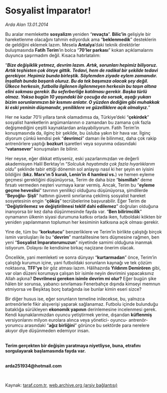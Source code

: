 # Sosyalist İmparator!

*Arda Alan 13.01.2014*

<div class="yazi"><p>Bu aralar memlekette <b>sosyalizm </b>yeniden “<b>revaçta</b>”. <b>Bilic’in</b> gelişiyle bir hareketlenme olacağını tahmin ediyorduk ama “<b>beklenmedik</b>” desteklerin de geldiğini eklemek lazım. Mesela <b>Antalya</b>’daki teknik direktörler buluşmasında <b>Fatih Terim</b>’in bolca “<b>70’ler parkası</b>” kokan açıklamalarını duyunca şaşırmadım değil. Kısaca hatırlatalım:</p>
<p>“<b><i>Bize değişiklik yetmez, devrim lazım. Artık, sorunları hepimiz biliyoruz. Artık teşhisten çok öteye gittik. Tedavi, hem de radikal bir şekilde tedavi gerekiyor. Hepimiz bunda birleştik. Söylemden ziyade eylem zamanıdır. İnşallah bunda başarılı oluruz. Bu da tek başımıza olacak şey değil. Ülkece herkesin, futbolla ilgilenen ilgilenmeyen herkesin bu taşın altına elini sokması gerekir. Bu seferberliğe katılması gerekir. Başka türlü olmaz. Yoksa bugün 10 yaşındaki bir çocuğa da sorsak, aşağı yukarı bizim sorunlarımızın bir kısmını anlatır. O yüzden dediğim gibi muhakkak ki eski yeninin düşmanıdır, yeniliklere ve güzelliklere açık olmalıyız.</i></b>”</p>
<p>Her ne kadar 70’li yıllara tanık olamadımsa da, Türkiye’deki “<b>çekirdek</b>” sosyalist hareketlerin argümanlarının o zamandan bu zamana çok fazla değişmediğini çeşitli kaynaklardan anlayabiliyorum. Fatih Terim’in konuşmasında da, ilginç bir şekilde, bu üsluba yakın bir hava var. İlginç diyorum çünkü kendisi pek “<b>devrimci</b>” damarı ile bilinmez, daha çok rakip antrenörlere yaptığı <b>bozkurt</b> işaretleri veya soyunma odasındaki “<b>vatansever</b>” konuşmaları ile bilinir. </p>
<p>Her neyse, eğer dikkat ettiyseniz, eski yazarlarımızdan ve değerli akademisyen Halil Berktay’ın “<i>Solculuk hayatımda çok fazla hıyarlıklarım oldu</i>” şeklinde tabir ettiği dönemin sol anlayışı nasıl ki her şeyin en iyisini bildiğini (<b>bkz. Marx’ın 5 kuralı, Lenin’in 4 hamlesi vs.</b>) ve hemen eyleme geçmesi gerektiğini düşünüyorsa, Terim de daha bize “<b>bismillah</b>” deme fırsatı vermeden neşteri vurmaya karar vermiş. Ancak, Terim bu “<b>eyleme geçme heveslisi</b>” tavrının yenilikçi olduğunu düşünüyorsa, şimdilerde “<b>Beyoğlu- Şişli</b>” hattının güvenli sınırlarına çekilmiş sosyalist hareket sosyetesinin engin “<b>çöküş</b>”<b> </b>tecrübelerine başvurabilir. Eğer Terim de “<b>Değiştirilemez ve değiştirilmesi teklif dahi edilemez</b>” doğruları olduğuna inanıyorsa bir kez daha düşünmesinde fayda var. “<b>Ben bilirimcilik</b>” oynamanın ülkenin siyasi durumuna katkısı ortada iken, futboldaki kökten bir yeniden yapılanmanın toplumun her kesiminin katkısına açık olması gerekir. </p>
<p>Yine de, tüm bu “<b>korkutucu</b>” benzerliklere ve Terim’in birlikte çalıştığı birçok ismin varoluşları ile bu “<b>devrim</b>” mantalitesine ters düşmesine rağmen, ben yeni “<b>Sosyalist İmparatorumuzun</b>” niyetinde samimi olduğuna inanmak istiyorum. Dolayısı ile kendisine birkaç naçizane önerim olacak.</p>
<p>Öncelikle, yani memleketi ve sonra dünyayı “<b>kurtarmadan</b>” önce, Terim’in çalıştığı kurumun içine, yani futboldaki sorunların kaynağı ve tek çözüm noktasına, <b>TFF’ye</b> bir göz atması lazım. Hâlihazırda <b>Yıldırım Demirören</b> gibi, var olan düzeni korumaya çalışan bir isimle neyin devrimini yapacaksınız Allah aşkına? <b>Devrilmesi gereken isimle devrim mi olur?</b> Eğer bugün şike hâlen bir sorunsa, yabancı sınırlaması Fenerbahçe dışında kimseyi memnun etmiyorsa ve Beşiktaş borç batağında ise bunlar kimin eseri sizce? </p>
<p>Bir diğer husus ise, eğer sorunların temeline inilecekse, bu, yalnızca antrenörlerle fikir alışverişi yaparak sağlanamaz. Futbolu içinde bulunduğu bataklığa sürükleyen <b>ekonomik yapının</b> derinlemesine incelenmesi gerek. Kendi kaynaklarımızdan oyuncu yetiştirmek yerine, dışarıdan <b>küflenmiş</b> versiyonlarını milyon eurolara alınca veya yönetici- oyuncu- antrenör- yorumcu arasındaki “<b>ağız birliğini</b>” görünce bu sektörde para nerelere akıyor diye düşünmeden edemiyor insan.</p>
<p><b><br/>Terim gerçekten bir değişim yaratmaya niyetliyse, buna, etrafını sorgulayarak başlamasında fayda var</b><b>.</b><b> </b></p><b>
<p><br/>arda251934@hotmail.com</p>
<p></p></b> 
</div>

Kaynak: [taraf.com.tr](http://www.taraf.com.tr:80/arda-alan/makale-sosyalist-imparator.htm), [web.archive.org (arşiv bağlantısı)](http://web.archive.org/web/20140116043350/http://www.taraf.com.tr:80/arda-alan/makale-sosyalist-imparator.htm)
